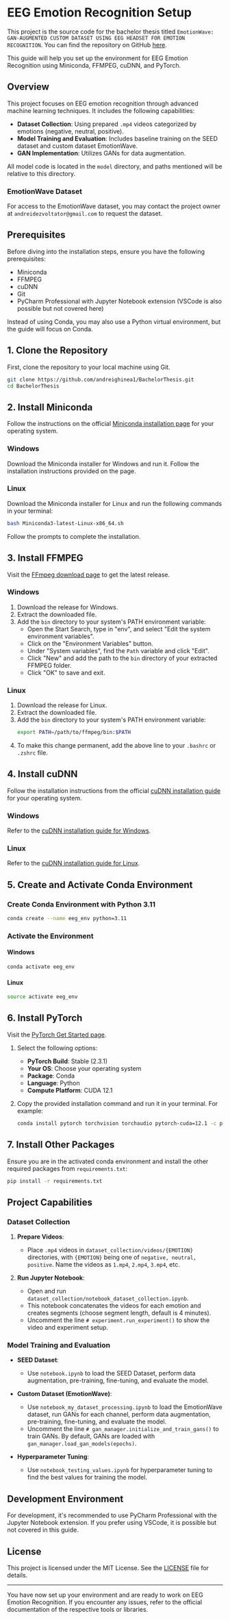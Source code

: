 # EEG Emotion Recognition Setup

This project is the source code for the bachelor thesis titled `EmotionWave: GAN-AUGMENTED CUSTOM DATASET USING EEG HEADSET FOR EMOTION RECOGNITION`.
You can find the repository on GitHub [here](https://github.com/andreighinea1/BachelorThesis).

This guide will help you set up the environment for EEG Emotion Recognition using Miniconda, FFMPEG, cuDNN, and PyTorch.

## Overview

This project focuses on EEG emotion recognition through advanced machine learning techniques.
It includes the following capabilities:

- **Dataset Collection**: Using prepared `.mp4` videos categorized by emotions (negative, neutral, positive).
- **Model Training and Evaluation**: Includes baseline training on the SEED dataset and custom dataset EmotionWave.
- **GAN Implementation**: Utilizes GANs for data augmentation.

All model code is located in the `model` directory, and paths mentioned will be relative to this directory.

### EmotionWave Dataset

For access to the EmotionWave dataset, you may contact the project owner at `andreidezvoltator@gmail.com` to request the dataset.

## Prerequisites

Before diving into the installation steps, ensure you have the following prerequisites:

- Miniconda
- FFMPEG
- cuDNN
- Git
- PyCharm Professional with Jupyter Notebook extension (VSCode is also possible but not covered here)

Instead of using Conda, you may also use a Python virtual environment, but the guide will focus on Conda.

## 1. Clone the Repository

First, clone the repository to your local machine using Git.
```sh
git clone https://github.com/andreighinea1/BachelorThesis.git
cd BachelorThesis
```

## 2. Install Miniconda

Follow the instructions on the official [Miniconda installation page](https://docs.anaconda.com/miniconda/miniconda-install/) for your operating system.

### Windows
Download the Miniconda installer for Windows and run it. Follow the installation instructions provided on the page.

### Linux
Download the Miniconda installer for Linux and run the following commands in your terminal:
```sh
bash Miniconda3-latest-Linux-x86_64.sh
```
Follow the prompts to complete the installation.

## 3. Install FFMPEG

Visit the [FFmpeg download page](https://ffmpeg.org/download.html) to get the latest release.

### Windows
1. Download the release for Windows.
2. Extract the downloaded file.
3. Add the `bin` directory to your system's PATH environment variable:
    - Open the Start Search, type in "env", and select "Edit the system environment variables".
    - Click on the "Environment Variables" button.
    - Under "System variables", find the `Path` variable and click "Edit".
    - Click "New" and add the path to the `bin` directory of your extracted FFMPEG folder.
    - Click "OK" to save and exit.

### Linux
1. Download the release for Linux.
2. Extract the downloaded file.
3. Add the `bin` directory to your system's PATH environment variable:
    ```sh
    export PATH=/path/to/ffmpeg/bin:$PATH
    ```
4. To make this change permanent, add the above line to your `.bashrc` or `.zshrc` file.

## 4. Install cuDNN

Follow the installation instructions from the official [cuDNN installation guide](https://docs.nvidia.com/deeplearning/cudnn/latest/installation/overview.html) for your operating system.

### Windows
Refer to the [cuDNN installation guide for Windows](https://docs.nvidia.com/deeplearning/cudnn/latest/installation/windows.html).

### Linux
Refer to the [cuDNN installation guide for Linux](https://docs.nvidia.com/deeplearning/cudnn/latest/installation/linux.html).

## 5. Create and Activate Conda Environment

### Create Conda Environment with Python 3.11
```sh
conda create --name eeg_env python=3.11
```

### Activate the Environment

#### Windows
```sh
conda activate eeg_env
```

#### Linux
```sh
source activate eeg_env
```

## 6. Install PyTorch

Visit the [PyTorch Get Started page](https://pytorch.org/get-started/locally/).

1. Select the following options:
    - **PyTorch Build**: Stable (2.3.1)
    - **Your OS**: Choose your operating system
    - **Package**: Conda
    - **Language**: Python
    - **Compute Platform**: CUDA 12.1

2. Copy the provided installation command and run it in your terminal. For example:
    ```sh
    conda install pytorch torchvision torchaudio pytorch-cuda=12.1 -c pytorch -c nvidia
    ```

## 7. Install Other Packages

Ensure you are in the activated conda environment and install the other required packages from `requirements.txt`:
```sh
pip install -r requirements.txt
```

## Project Capabilities

### Dataset Collection

1. **Prepare Videos**:
    - Place `.mp4` videos in `dataset_collection/videos/{EMOTION}` directories, with `{EMOTION}` being one of `negative, neutral, positive`. Name the videos as `1.mp4`, `2.mp4`, `3.mp4`, etc.

2. **Run Jupyter Notebook**:
    - Open and run `dataset_collection/notebook_dataset_collection.ipynb`.
    - This notebook concatenates the videos for each emotion and creates segments (choose segment length, default is 4 minutes).
    - Uncomment the line `# experiment.run_experiment()` to show the video and experiment setup.

### Model Training and Evaluation

- **SEED Dataset**:
    - Use `notebook.ipynb` to load the SEED Dataset, perform data augmentation, pre-training, fine-tuning, and evaluate the model.

- **Custom Dataset (EmotionWave)**:
    - Use `notebook_my_dataset_processing.ipynb` to load the EmotionWave dataset, run GANs for each channel, perform data augmentation, pre-training, fine-tuning, and evaluate the model.
    - Uncomment the line `# gan_manager.initialize_and_train_gans()` to train GANs. By default, GANs are loaded with `gan_manager.load_gan_models(epochs)`.

- **Hyperparameter Tuning**:
    - Use `notebook_testing_values.ipynb` for hyperparameter tuning to find the best values for training the model.

## Development Environment

For development, it's recommended to use PyCharm Professional with the Jupyter Notebook extension. If you prefer using VSCode, it is possible but not covered in this guide.

## License

This project is licensed under the MIT License. See the [LICENSE](LICENSE) file for details.

---

You have now set up your environment and are ready to work on EEG Emotion Recognition. If you encounter any issues, refer to the official documentation of the respective tools or libraries.